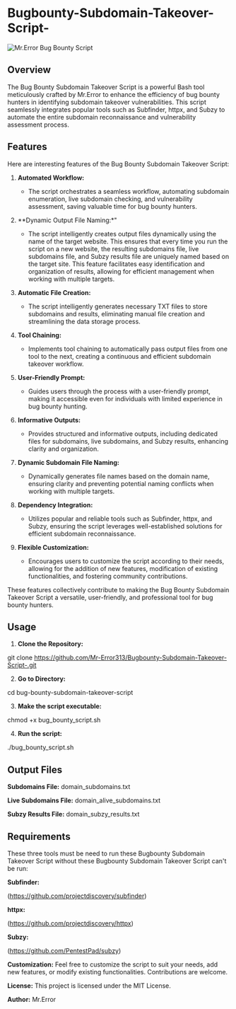 # Bugbounty-Subdomain-Takeover-Script-

![Mr.Error Bug Bounty Script](script_banner.png)

## Overview

The Bug Bounty Subdomain Takeover Script is a powerful Bash tool meticulously crafted by Mr.Error to enhance the efficiency of bug bounty hunters in identifying subdomain takeover vulnerabilities. This script seamlessly integrates popular tools such as Subfinder, httpx, and Subzy to automate the entire subdomain reconnaissance and vulnerability assessment process.

## Features

Here are interesting features of the Bug Bounty Subdomain Takeover Script:

1. **Automated Workflow:**
   - The script orchestrates a seamless workflow, automating subdomain enumeration, live subdomain checking, and vulnerability assessment, saving valuable time for bug bounty hunters.

2. **Dynamic Output File Naming:*"
   - The script intelligently creates output files dynamically using the name of the target website. This ensures that every time you run the script on a new website, the resulting subdomains file, live subdomains file, and Subzy results file are uniquely named based on the target site. This feature facilitates easy identification and organization of results, allowing for efficient management when working with multiple targets.

3. **Automatic File Creation:**
   - The script intelligently generates necessary TXT files to store subdomains and results, eliminating manual file creation and streamlining the data storage process.

4. **Tool Chaining:**
   - Implements tool chaining to automatically pass output files from one tool to the next, creating a continuous and efficient subdomain takeover workflow.

5. **User-Friendly Prompt:**
   - Guides users through the process with a user-friendly prompt, making it accessible even for individuals with limited experience in bug bounty hunting.

6. **Informative Outputs:**
   - Provides structured and informative outputs, including dedicated files for subdomains, live subdomains, and Subzy results, enhancing clarity and organization.

7. **Dynamic Subdomain File Naming:**
   - Dynamically generates file names based on the domain name, ensuring clarity and preventing potential naming conflicts when working with multiple targets.

8. **Dependency Integration:**
   - Utilizes popular and reliable tools such as Subfinder, httpx, and Subzy, ensuring the script leverages well-established solutions for efficient subdomain reconnaissance.

9. **Flexible Customization:**
   - Encourages users to customize the script according to their needs, allowing for the addition of new features, modification of existing functionalities, and fostering community contributions.

These features collectively contribute to making the Bug Bounty Subdomain Takeover Script a versatile, user-friendly, and professional tool for bug bounty hunters.

## Usage

1. **Clone the Repository:**

git clone https://github.com/Mr-Error313/Bugbounty-Subdomain-Takeover-Script-.git

2. **Go to Directory:**
 
cd bug-bounty-subdomain-takeover-script

3. **Make the script executable:**

chmod +x bug_bounty_script.sh

4. **Run the script:**

./bug_bounty_script.sh

## Output Files

**Subdomains File:**
domain_subdomains.txt

**Live Subdomains File:** 
domain_alive_subdomains.txt

**Subzy Results File:** 
domain_subzy_results.txt

## Requirements

These three tools must be need to run these Bugbounty Subdomain Takeover Script without these Bugbounty Subdomain Takeover Script can't be run:

**Subfinder:**

(https://github.com/projectdiscovery/subfinder)

**httpx:**

(https://github.com/projectdiscovery/httpx)

**Subzy:**

(https://github.com/PentestPad/subzy)

**Customization:**
Feel free to customize the script to suit your needs, add new features, or modify existing functionalities. Contributions are welcome.

**License:**
This project is licensed under the MIT License.

**Author:**
Mr.Error

